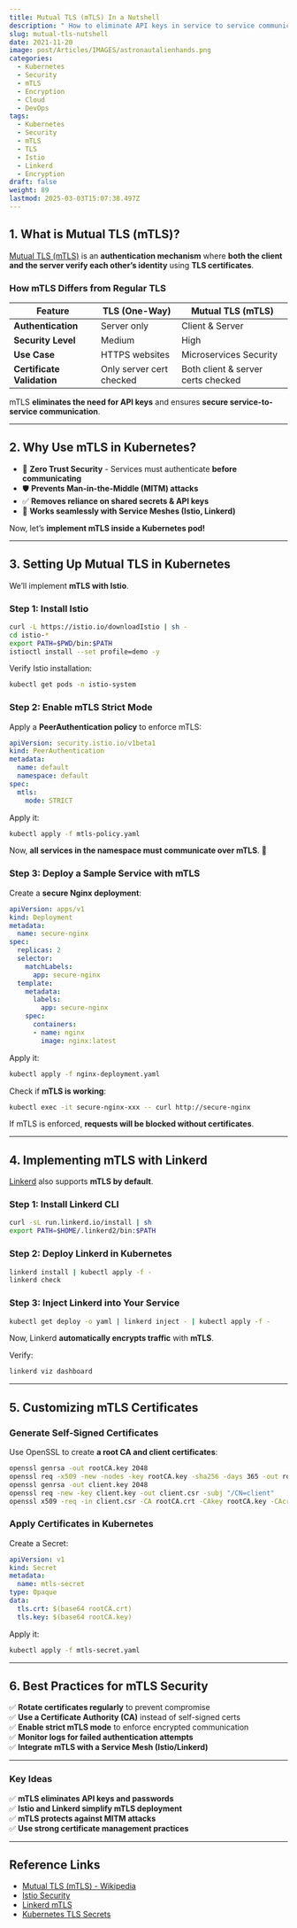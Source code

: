 ```yaml
---
title: Mutual TLS (mTLS) In a Nutshell
description: " How to eliminate API keys in service to service communication"
slug: mutual-tls-nutshell
date: 2021-11-20
image: post/Articles/IMAGES/astronautalienhands.png
categories:
  - Kubernetes
  - Security
  - mTLS
  - Encryption
  - Cloud
  - DevOps
tags:
  - Kubernetes
  - Security
  - mTLS
  - TLS
  - Istio
  - Linkerd
  - Encryption
draft: false
weight: 89
lastmod: 2025-03-03T15:07:38.497Z
---
```

<!--
# Mutual TLS (mTLS) Explained in Detail: A Complete Guide with Code Samples

**Security is a critical aspect of microservices architecture**, and **Mutual TLS (mTLS)** plays a crucial role in ensuring **secure communication between services**.

By the end of this tutorial, you’ll understand:
✅ **What Mutual TLS (mTLS) is and how it works**  
✅ **How mTLS compares to standard TLS**  
✅ **How to implement mTLS in Kubernetes**  
✅ **How to use mTLS with Istio and Linkerd**  
✅ **Best practices for mTLS security**  

Let’s dive in! 🚀

---
-->

## **1. What is Mutual TLS (mTLS)?**

[Mutual TLS (mTLS)](https://en.wikipedia.org/wiki/Mutual_authentication) is an **authentication mechanism** where **both the client and the server verify each other’s identity** using **TLS certificates**.

### **How mTLS Differs from Regular TLS**

| Feature                    | TLS (One-Way)            | Mutual TLS (mTLS)                  |
| -------------------------- | ------------------------ | ---------------------------------- |
| **Authentication**         | Server only              | Client & Server                    |
| **Security Level**         | Medium                   | High                               |
| **Use Case**               | HTTPS websites           | Microservices Security             |
| **Certificate Validation** | Only server cert checked | Both client & server certs checked |

mTLS **eliminates the need for API keys** and ensures **secure service-to-service communication**.

***

## **2. Why Use mTLS in Kubernetes?**

* 🔐 **Zero Trust Security** - Services must authenticate **before communicating**
* 🛡 **Prevents Man-in-the-Middle (MITM) attacks**
* ✅ **Removes reliance on shared secrets & API keys**
* 🚀 **Works seamlessly with Service Meshes (Istio, Linkerd)**

Now, let’s **implement mTLS inside a Kubernetes pod!**

***

## **3. Setting Up Mutual TLS in Kubernetes**

We’ll implement **mTLS with Istio**.

### **Step 1: Install Istio**

```sh
curl -L https://istio.io/downloadIstio | sh -
cd istio-*
export PATH=$PWD/bin:$PATH
istioctl install --set profile=demo -y
```

Verify Istio installation:

```sh
kubectl get pods -n istio-system
```

### **Step 2: Enable mTLS Strict Mode**

Apply a **PeerAuthentication policy** to enforce mTLS:

```yaml
apiVersion: security.istio.io/v1beta1
kind: PeerAuthentication
metadata:
  name: default
  namespace: default
spec:
  mtls:
    mode: STRICT
```

Apply it:

```sh
kubectl apply -f mtls-policy.yaml
```

Now, **all services in the namespace must communicate over mTLS**. 🚀

### **Step 3: Deploy a Sample Service with mTLS**

Create a **secure Nginx deployment**:

```yaml
apiVersion: apps/v1
kind: Deployment
metadata:
  name: secure-nginx
spec:
  replicas: 2
  selector:
    matchLabels:
      app: secure-nginx
  template:
    metadata:
      labels:
        app: secure-nginx
    spec:
      containers:
      - name: nginx
        image: nginx:latest
```

Apply it:

```sh
kubectl apply -f nginx-deployment.yaml
```

Check if **mTLS is working**:

```sh
kubectl exec -it secure-nginx-xxx -- curl http://secure-nginx
```

If mTLS is enforced, **requests will be blocked without certificates**.

***

## **4. Implementing mTLS with Linkerd**

[Linkerd](https://linkerd.io/) also supports **mTLS by default**.

### **Step 1: Install Linkerd CLI**

```sh
curl -sL run.linkerd.io/install | sh
export PATH=$HOME/.linkerd2/bin:$PATH
```

### **Step 2: Deploy Linkerd in Kubernetes**

```sh
linkerd install | kubectl apply -f -
linkerd check
```

### **Step 3: Inject Linkerd into Your Service**

```sh
kubectl get deploy -o yaml | linkerd inject - | kubectl apply -f -
```

Now, Linkerd **automatically encrypts traffic** with **mTLS**.

Verify:

```sh
linkerd viz dashboard
```

***

## **5. Customizing mTLS Certificates**

### **Generate Self-Signed Certificates**

Use OpenSSL to create **a root CA and client certificates**:

```sh
openssl genrsa -out rootCA.key 2048
openssl req -x509 -new -nodes -key rootCA.key -sha256 -days 365 -out rootCA.crt -subj "/CN=root-ca"
openssl genrsa -out client.key 2048
openssl req -new -key client.key -out client.csr -subj "/CN=client"
openssl x509 -req -in client.csr -CA rootCA.crt -CAkey rootCA.key -CAcreateserial -out client.crt -days 365 -sha256
```

### **Apply Certificates in Kubernetes**

Create a Secret:

```yaml
apiVersion: v1
kind: Secret
metadata:
  name: mtls-secret
type: Opaque
data:
  tls.crt: $(base64 rootCA.crt)
  tls.key: $(base64 rootCA.key)
```

Apply it:

```sh
kubectl apply -f mtls-secret.yaml
```

***

## **6. Best Practices for mTLS Security**

✅ **Rotate certificates regularly** to prevent compromise\
✅ **Use a Certificate Authority (CA)** instead of self-signed certs\
✅ **Enable strict mTLS mode** to enforce encrypted communication\
✅ **Monitor logs for failed authentication attempts**\
✅ **Integrate mTLS with a Service Mesh (Istio/Linkerd)**

***

<!--
## **Final Thoughts**

Mutual TLS **ensures secure microservices communication** by **authenticating both parties**.
-->

### **Key Ideas**

✅ **mTLS eliminates API keys and passwords**\
✅ **Istio and Linkerd simplify mTLS deployment**\
✅ **mTLS protects against MITM attacks**\
✅ **Use strong certificate management practices**

***

## **Reference Links**

* [Mutual TLS (mTLS) - Wikipedia](https://en.wikipedia.org/wiki/Mutual_authentication)
* [Istio Security](https://istio.io/latest/docs/concepts/security/)
* [Linkerd mTLS](https://linkerd.io/2.12/features/automatic-mtls/)
* [Kubernetes TLS Secrets](https://kubernetes.io/docs/concepts/configuration/secret/)
